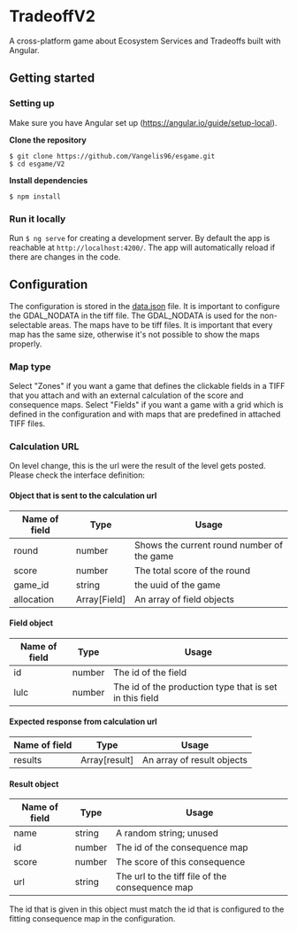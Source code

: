 # TradeoffV2

A cross-platform game about Ecosystem Services and Tradeoffs built with Angular.

## Getting started

### Setting up

Make sure you have Angular set up (https://angular.io/guide/setup-local). 

**Clone the repository**

```
$ git clone https://github.com/Vangelis96/esgame.git
$ cd esgame/V2
```

**Install dependencies**

```
$ npm install
```
### Run it locally

Run `$ ng serve` for creating a development server. By default the app is reachable at `http://localhost:4200/`. The app will automatically reload if there are changes in the code.

## Configuration

The configuration is stored in the [data.json](data.json) file. It is important to configure the GDAL_NODATA in the tiff file. The GDAL_NODATA is used for the non-selectable areas.
The maps have to be tiff files. It is important that every map has the same size, otherwise it's not possible to show the maps properly.

### Map type

Select "Zones" if you want a game that defines the clickable fields in a TIFF that you attach and with an external calculation of the score and consequence maps. Select "Fields" if you want a game with a grid which is defined in the configuration and with maps that are predefined in attached TIFF files. 

### Calculation URL

On level change, this is the url were the result of the level gets posted. Please check the interface definition: 

#### Object that is sent to the calculation url

| Name of field			| Type	            | Usage											|
| --------------------- | ----------------- | --------------------------------------------- |
| round					| number 			| Shows the current round number of the game 	|
| score 				| number 			| The total score of the round 					|
| game_id 				| string 			| the uuid of the game 							|
| allocation 			| Array[Field] 		| An array of field objects 					|

#### Field object

| Name of field			| Type	            | Usage											|
| --------------------- | ----------------- | --------------------------------------------- |
| id					| number 			| The id of the field						 	|
| lulc 				| number 			| The id of the production type that is set in this field |



#### Expected response from calculation url

| Name of field			| Type	            | Usage											|
| --------------------- | ----------------- | --------------------------------------------- |
| results				| Array[result]		| An array of result objects				 	|



#### Result object

| Name of field			| Type	            | Usage											|
| --------------------- | ----------------- | --------------------------------------------- |
| name					| string 			| A random string; unused					 	|
| id 					| number 			| The id of the consequence map					|
| score 				| number 			| The score of this consequence		 			|
| url 					| string	 		| The url to the tiff file of the consequence map |

The id that is given in this object must match the id that is configured to the fitting consequence map in the configuration.
